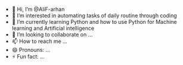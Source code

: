 - 👋 Hi, I’m @AliF-arhan
- 👀 I’m interested in automating tasks of daily routine through coding 
- 🌱 I’m currently learning Python and how to use Python for Machine learning and Artificial intelligence
- 💞️ I’m looking to collaborate on ...
- 📫 How to reach me ...
- 😄 Pronouns: ...
- ⚡ Fun fact: ...

<!---
AliF-arhan/AliF-arhan is a ✨ special ✨ repository because its `README.md` (this file) appears on your GitHub profile.
You can click the Preview link to take a look at your changes.
--->
